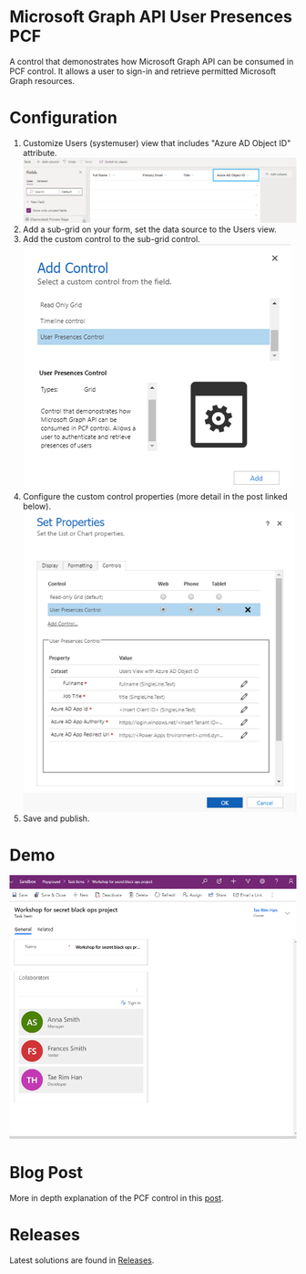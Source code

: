 # Microsoft Graph API User Presences PCF
A control that demonostrates how Microsoft Graph API can be consumed in PCF control. It allows a user to sign-in and retrieve permitted Microsoft Graph resources.

# Configuration
1. Customize Users (systemuser) view that includes "Azure AD Object ID" attribute.
![Configure System User View](/docs/Configure-SystemUser-View.png)
2. Add a sub-grid on your form, set the data source to the Users view. 
3. Add the custom control to the sub-grid control. 
![Configure Add Control](/docs/Configure-Add-Control.PNG)
3. Configure the custom control properties (more detail in the post linked below).
![Configure Control Properties](/docs/Control-Properties.PNG)
4. Save and publish. 
 
# Demo
![Demo](/docs/Demo-UserPresences.gif)

# Blog Post
More in depth explanation of the PCF control in this [post](https://taerimhan.com/consuming-microsoft-graph-api-from-pcf-control).

# Releases
Latest solutions are found in [Releases](https://github.com/taerimhan/microsoft-graph-api-presence-pcf/releases).
